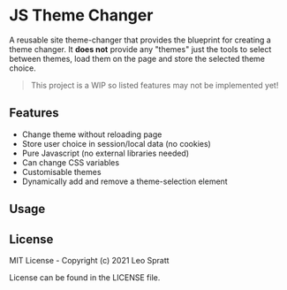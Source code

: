 # JS Theme Changer
A reusable site theme-changer that provides the blueprint for creating a theme changer. It __does not__ provide any "themes" just the tools to select between themes, load them on the page and store the selected theme choice.

> This project is a WIP so listed features may not be implemented yet!

## Features
- Change theme without reloading page
- Store user choice in session/local data (no cookies)
- Pure Javascript (no external libraries needed)
- Can change CSS variables
- Customisable themes
- Dynamically add and remove a theme-selection element

## Usage

## License
MIT License - Copyright (c) 2021 Leo Spratt

License can be found in the LICENSE file.
